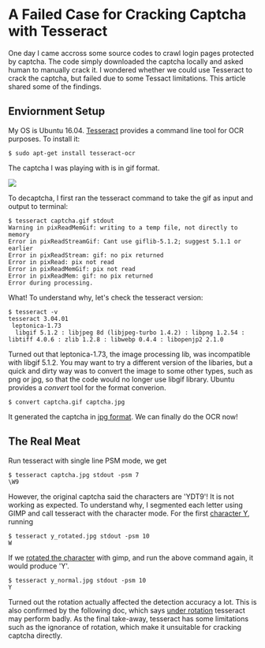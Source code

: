 # A Failed Case for Cracking Captcha with Tesseract
One day I came accross some source codes to crawl login pages protected by captcha. The code simply downloaded the captcha locally and asked human to manually crack it. I wondered whether we could use Tesseract to crack the captcha, but failed due to some Tessact limitations. This article shared some of the findings.

## Enviornment Setup
My OS is Ubuntu 16.04. [Tesseract](https://github.com/tesseract-ocr/tesseract) provides a command line tool for OCR purposes. To install it:

```shell
$ sudo apt-get install tesseract-ocr
```

The captcha I was playing with is in gif format.

![](https://github.com/wang-ye/code/blob/master/blog/image/captcha.gif)

To decaptcha, I first ran the tesseract command to take the gif as input and output to terminal:

```shell
$ tesseract captcha.gif stdout
Warning in pixReadMemGif: writing to a temp file, not directly to memory
Error in pixReadStreamGif: Cant use giflib-5.1.2; suggest 5.1.1 or earlier
Error in pixReadStream: gif: no pix returned
Error in pixRead: pix not read
Error in pixReadMemGif: pix not read
Error in pixReadMem: gif: no pix returned
Error during processing.
```

What! To understand why, let's check the tesseract version:

```shell
$ tesseract -v
tesseract 3.04.01
 leptonica-1.73
  libgif 5.1.2 : libjpeg 8d (libjpeg-turbo 1.4.2) : libpng 1.2.54 : libtiff 4.0.6 : zlib 1.2.8 : libwebp 0.4.4 : libopenjp2 2.1.0
```

Turned out that leptonica-1.73, the image processing lib, was incompatible with libgif 5.1.2. You may want to try a different version of the libaries, but a quick and dirty way was to convert the image to some other types, such as png or jpg, so that the code would no longer use libgif library.
Ubuntu provides a *convert* tool for the format converion.

```shell
$ convert captcha.gif captcha.jpg 
```

It generated the captcha in [jpg format](https://github.com/wang-ye/code/blob/master/blog/image/captcha.jpg). We can finally do the OCR now!

## The Real Meat
Run tesseract with single line PSM mode, we get

```
$ tesseract captcha.jpg stdout -psm 7
\W9
```

However, the original captcha said the characters are 'YDT9'! It is not working as expected. To understand why, I segmented each letter using GIMP and call tesseract with the character mode. For the first [character Y](https://github.com/wang-ye/code/blob/master/blog/image/y_rotated.jpg), running
```shell
$ tesseract y_rotated.jpg stdout -psm 10
W
```
If we [rotated the character](https://github.com/wang-ye/code/blob/master/blog/image/y_normal.jpg) with gimp, and run the above command again, it would produce 'Y'.

```shell
$ tesseract y_normal.jpg stdout -psm 10
Y
```

Turned out the rotation actually affected the detection accuracy a lot.
This is also confirmed by the following doc, which says [under rotation](https://github.com/tesseract-ocr/tesseract/wiki/ImproveQuality#rotation--deskewing)
tesseract may perform badly.
As the final take-away, tesseract has some limitations such as the ignorance of rotation, which make it unsuitable for cracking captcha directly.